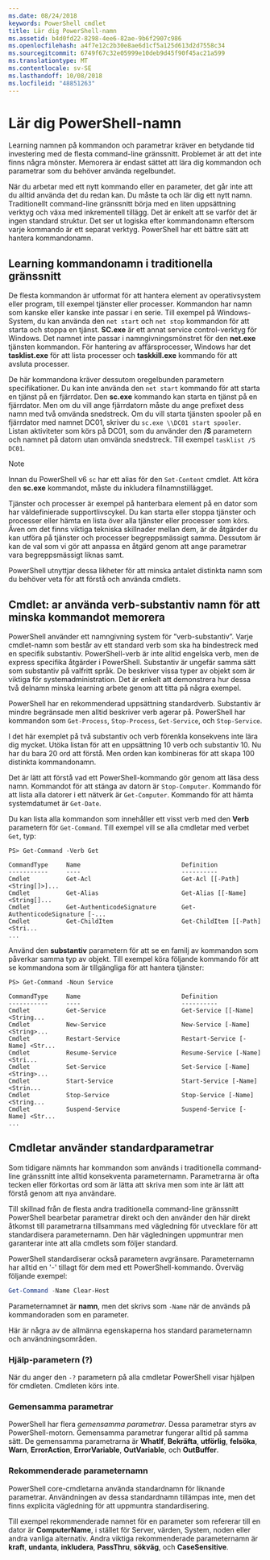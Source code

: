 ```yaml
---
ms.date: 08/24/2018
keywords: PowerShell cmdlet
title: Lär dig PowerShell-namn
ms.assetid: b4d0fd22-8298-4ee6-82ae-9b6f2907c986
ms.openlocfilehash: a4f7e12c2b30e8ae6d1cf5a125d613d2d7558c34
ms.sourcegitcommit: 6749f67c32e05999e10deb9d45f90f45ac21a599
ms.translationtype: MT
ms.contentlocale: sv-SE
ms.lasthandoff: 10/08/2018
ms.locfileid: "48851263"
---
```

# <a name="learning-powershell-names"></a>Lär dig PowerShell-namn

Learning namnen på kommandon och parametrar kräver en betydande tid investering med de flesta command-line gränssnitt. Problemet är att det inte finns några mönster. Memorera är endast sättet att lära dig kommandon och parametrar som du behöver använda regelbundet.

När du arbetar med ett nytt kommando eller en parameter, det går inte att du alltid använda det du redan kan. Du måste ta och lär dig ett nytt namn. Traditionellt command-line gränssnitt börja med en liten uppsättning verktyg och växa med inkrementell tillägg. Det är enkelt att se varför det är ingen standard struktur.
Det ser ut logiska efter kommandonamn eftersom varje kommando är ett separat verktyg. PowerShell har ett bättre sätt att hantera kommandonamn.

## <a name="learning-command-names-in-traditional-shells"></a>Learning kommandonamn i traditionella gränssnitt

De flesta kommandon är utformat för att hantera element av operativsystem eller program, till exempel tjänster eller processer. Kommandon har namn som kanske eller kanske inte passar i en serie. Till exempel på Windows-System, du kan använda den `net start` och `net stop` kommandon för att starta och stoppa en tjänst. **SC.exe** är ett annat service control-verktyg för Windows. Det namnet inte passar i namngivningsmönstret för den **net.exe** tjänsten kommandon. För hantering av affärsprocesser, Windows har det **tasklist.exe** för att lista processer och **taskkill.exe** kommando för att avsluta processer.

De här kommandona kräver dessutom oregelbunden parametern specifikationer. Du kan inte använda den `net start` kommando för att starta en tjänst på en fjärrdator. Den **sc.exe** kommando kan starta en tjänst på en fjärrdator. Men om du vill ange fjärrdatorn måste du ange prefixet dess namn med två omvända snedstreck. Om du vill starta tjänsten spooler på en fjärrdator med namnet DC01, skriver du `sc.exe \\DC01 start spooler`.
Listan aktiviteter som körs på DC01, som du använder den **/S** parametern och namnet på datorn utan omvända snedstreck. Till exempel `tasklist /S DC01`.

> [!NOTE]
> Innan du PowerShell v6 `sc` har ett alias för den `Set-Content` cmdlet. Att köra den **sc.exe** kommandot, måste du inkludera filnamnstillägget.

Tjänster och processer är exempel på hanterbara element på en dator som har väldefinierade supportlivscykel. Du kan starta eller stoppa tjänster och processer eller hämta en lista över alla tjänster eller processer som körs. Även om det finns viktiga tekniska skillnader mellan dem, är de åtgärder du kan utföra på tjänster och processer begreppsmässigt samma. Dessutom är kan de val som vi gör att anpassa en åtgärd genom att ange parametrar vara begreppsmässigt liknas samt.

PowerShell utnyttjar dessa likheter för att minska antalet distinkta namn som du behöver veta för att förstå och använda cmdlets.

## <a name="cmdlets-use-verb-noun-names-to-reduce-command-memorization"></a>Cmdlet: ar använda verb-substantiv namn för att minska kommandot memorera

PowerShell använder ett namngivning system för ”verb-substantiv”. Varje cmdlet-namn som består av ett standard verb som ska ha bindestreck med en specifik substantiv. PowerShell-verb är inte alltid engelska verb, men de express specifika åtgärder i PowerShell. Substantiv är ungefär samma sätt som substantiv på valfritt språk. De beskriver vissa typer av objekt som är viktiga för systemadministration. Det är enkelt att demonstrera hur dessa två delnamn minska learning arbete genom att titta på några exempel.

PowerShell har en rekommenderad uppsättning standardverb. Substantiv är mindre begränsade men alltid beskriver verb agerar på. PowerShell har kommandon som `Get-Process`, `Stop-Process`, `Get-Service`, och `Stop-Service`.

I det här exemplet på två substantiv och verb förenkla konsekvens inte lära dig mycket. Utöka listan för att en uppsättning 10 verb och substantiv 10. Nu har du bara 20 ord att förstå.
Men orden kan kombineras för att skapa 100 distinkta kommandonamn.

Det är lätt att förstå vad ett PowerShell-kommando gör genom att läsa dess namn. Kommandot för att stänga av datorn är `Stop-Computer`. Kommando för att lista alla datorer i ett nätverk är `Get-Computer`. Kommando för att hämta systemdatumet är `Get-Date`.

Du kan lista alla kommandon som innehåller ett visst verb med den **Verb** parametern för `Get-Command`. Till exempel vill se alla cmdletar med verbet `Get`, typ:

```
PS> Get-Command -Verb Get

CommandType     Name                            Definition
-----------     ----                            ----------
Cmdlet          Get-Acl                         Get-Acl [[-Path] <String[]>]...
Cmdlet          Get-Alias                       Get-Alias [[-Name] <String[]...
Cmdlet          Get-AuthenticodeSignature       Get-AuthenticodeSignature [-...
Cmdlet          Get-ChildItem                   Get-ChildItem [[-Path] <Stri...
...
```

Använd den **substantiv** parametern för att se en familj av kommandon som påverkar samma typ av objekt. Till exempel köra följande kommando för att se kommandona som är tillgängliga för att hantera tjänster:

```
PS> Get-Command -Noun Service

CommandType     Name                            Definition
-----------     ----                            ----------
Cmdlet          Get-Service                     Get-Service [[-Name] <String...
Cmdlet          New-Service                     New-Service [-Name] <String>...
Cmdlet          Restart-Service                 Restart-Service [-Name] <Str...
Cmdlet          Resume-Service                  Resume-Service [-Name] <Stri...
Cmdlet          Set-Service                     Set-Service [-Name] <String>...
Cmdlet          Start-Service                   Start-Service [-Name] <Strin...
Cmdlet          Stop-Service                    Stop-Service [-Name] <String...
Cmdlet          Suspend-Service                 Suspend-Service [-Name] <Str...
...
```

## <a name="cmdlets-use-standard-parameters"></a>Cmdletar använder standardparametrar

Som tidigare nämnts har kommandon som används i traditionella command-line gränssnitt inte alltid konsekventa parameternamn. Parametrarna är ofta tecken eller förkortas ord som är lätta att skriva men som inte är lätt att förstå genom att nya användare.

Till skillnad från de flesta andra traditionella command-line gränssnitt PowerShell bearbetar parametrar direkt och den använder den här direkt åtkomst till parametrarna tillsammans med vägledning för utvecklare för att standardisera parameternamn. Den här vägledningen uppmuntrar men garanterar inte att alla cmdlets som följer standard.

PowerShell standardiserar också parametern avgränsare. Parameternamn har alltid en '-' tillagt för dem med ett PowerShell-kommando. Överväg följande exempel:

```powershell
Get-Command -Name Clear-Host
```

Parameternamnet är **namn**, men det skrivs som `-Name` när de används på kommandoraden som en parameter.

Här är några av de allmänna egenskaperna hos standard parameternamn och användningsområden.

### <a name="the-help-parameter-"></a>Hjälp-parametern (?)

När du anger den `-?` parametern på alla cmdletar PowerShell visar hjälpen för cmdleten.
Cmdleten körs inte.

### <a name="common-parameters"></a>Gemensamma parametrar

PowerShell har flera *gemensamma parametrar*. Dessa parametrar styrs av PowerShell-motorn. Gemensamma parametrar fungerar alltid på samma sätt. De gemensamma parametrarna är **WhatIf**, **Bekräfta**, **utförlig**, **felsöka**, **Warn**, **ErrorAction**, **ErrorVariable**, **OutVariable**, och **OutBuffer**.

### <a name="recommended-parameter-names"></a>Rekommenderade parameternamn

PowerShell core-cmdletarna använda standardnamn för liknande parametrar. Användningen av dessa standardnamn tillämpas inte, men det finns explicita vägledning för att uppmuntra standardisering.

Till exempel rekommenderade namnet för en parameter som refererar till en dator är **ComputerName**, i stället för Server, värden, System, noden eller andra vanliga alternativ. Andra viktiga rekommenderade parameternamn är **kraft**, **undanta**, **inkludera**, **PassThru**, **sökväg**, och **CaseSensitive**.